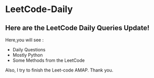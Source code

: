 # LeetCode-Daily
## Here are the LeetCode Daily Queries Update!

Here,you will see :

* Daily Questions
* Mostly Python
* Some Methods from the LeetCode

Also, I try to finish the Leet-code AMAP.
Thank you.
